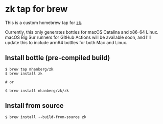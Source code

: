 # zk tap for brew

This is a custom homebrew tap for [zk](https://github.com/mickael-menu/zk).

Currently, this only generates bottles for macOS Catalina and x86-64 Linux. macOS Big Sur runners for GitHub Actions will be available soon, and I'll update this to include arm64 bottles for both Mac and Linux.

## Install bottle (pre-compiled build)

```shell
$ brew tap mhanberg/zk
$ brew install zk

# or

$ brew install mhanberg/zk/zk
```

## Install from source

```shell
$ brew install --build-from-source zk
```
